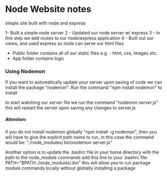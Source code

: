 # Node Website notes
simple site built with node and express

1- Built a simple node server
2 - Updated our node server w/ express
3 - In this step we add routes to our node/express application
4 - Built out our views, and used express so node can serve our html files

* Public folder contains all of our static files e.g. - html, css, images etc.
* App folder contains logic


### Using Nodemon
If you want to automatically update your server upon saving of code
we can install the package  "nodemon". Run the command "npm install nodemon" to install

to start watching our server file we run the command "nodemon server.js"
this will restart the server upon saving any changes to server.js

##### Attention:
if you do not install nodemon globally "npm install -g nodemon", then you will
have to give the explicit path name to run, in this case the command would be:
"./node_modules/.bin/nodemon server.js"

Another option is to update the .bashrc file in your home directory with the path to the node_module commands
add this line to your .bashrc file: PATH="$PATH:./node_modules/.bin"
this will allow you to run package module commands locally without globally installing a package
